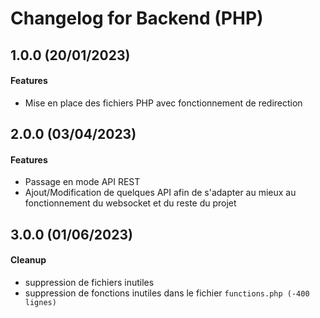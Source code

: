 # Changelog for Backend (PHP)

## 1.0.0 (20/01/2023)

#### Features

- Mise en place des fichiers PHP avec fonctionnement de redirection

## 2.0.0 (03/04/2023)

#### Features

- Passage en mode API REST
- Ajout/Modification de quelques API afin de s'adapter au mieux au fonctionnement du websocket et du reste du projet

## 3.0.0 (01/06/2023)

#### Cleanup

- suppression de fichiers inutiles
- suppression de fonctions inutiles dans le fichier `functions.php (-400 lignes)` 

